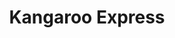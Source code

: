 ---
title: "Kangaroo Express"
url: /charlotte/kangaroo-express-south-boulevard/
shop: convenience
---